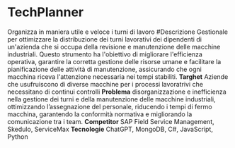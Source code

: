 # TechPlanner
Organizza in maniera utile e veloce i turni di lavoro
#Descrizione
Gestionale per ottimizzare la distribuzione dei turni lavorativi dei dipendenti di un'azienda che si occupa della revisione e manutenzione delle macchine industriali. Questo strumento ha l'obiettivo di migliorare l'efficienza operativa, garantire la corretta gestione delle risorse umane e facilitare la pianificazione delle attività di manutenzione, assicurando che ogni macchina riceva l'attenzione necessaria nei tempi stabiliti.
**Targhet**
Aziende che usufruiscono di diverse macchine per i processi lavoratrivi che necessitano di continui controlli
**Problema**
disorganizzazione e inefficienza nella gestione dei turni e della manutenzione delle macchine industriali, ottimizzando l’assegnazione del personale, riducendo i tempi di fermo macchina, garantendo la conformità normativa e migliorando la comunicazione tra i team.
**Competitor**
SAP Field Service Management, Skedulo, ServiceMax
**Tecnologie**
ChatGPT, MongoDB, C#, JavaScript, Python
